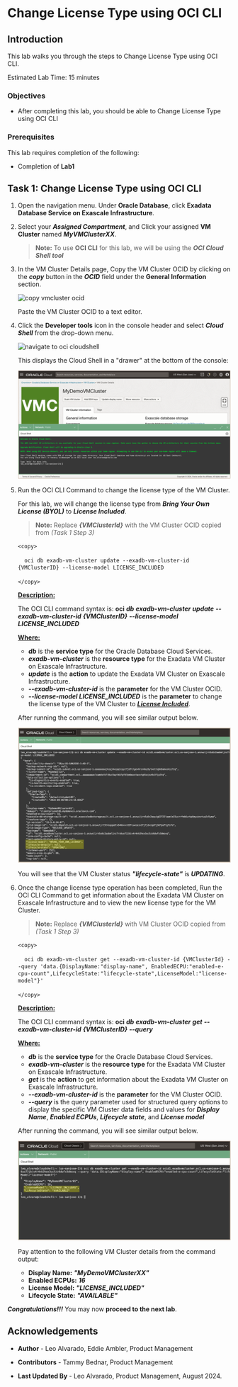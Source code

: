 


# Change License Type using OCI CLI


## Introduction

This lab walks you through the steps to Change License Type using OCI CLI.

Estimated Lab Time: 15 minutes

<!-- Watch the video below for a quick walk-through of the lab.
[Create an Exadata Database Service on Cloud@Customer Infrastructure](youtube:DCrivNA5bs8)
-->
### Objectives

-   After completing this lab, you should be able to Change License Type using OCI CLI

### Prerequisites

This lab requires completion of the following:

* Completion of **Lab1**

## Task 1: Change License Type using OCI CLI 

1. Open the navigation menu. Under **Oracle Database**, click **Exadata Database Service on Exascale Infrastructure**.
   
2. Select your ***Assigned Compartment***, and Click your assigned **VM Cluster** named ***MyVMClusterXX***.
   
    >**Note:** To use **OCI CLI** for this lab, we will be using the ***OCI Cloud Shell tool*** 
   
3. In the VM Cluster Details page, Copy the VM Cluster OCID by clicking on the ***copy*** button in the ***OCID*** field under the **General Information** section. 
   
   ![copy vmcluster ocid](./images/copy-vmcluster-ocid.png "copy vmcluster ocid")

   Paste the VM Cluster OCID to a text editor.
   
4. Click the **Developer tools** icon in the console header and select ***Cloud Shell*** from the drop-down menu. 
   
   ![navigate to oci cloudshell](./images/oci-cloud-shell.png "navigate to oci cloudshell")

   This displays the Cloud Shell in a "drawer" at the bottom of the console:

   ![oci cloudshell launch](./images/cloudshelllaunch.png "oci cloudshell launch")

5. Run the OCI CLI Command to change the license type of the VM Cluster. 
   
   For this lab, we will change the license type from ***Bring Your Own License (BYOL)*** to ***License Included***. 


      >**Note:** Replace ***{VMClusterId}*** with the VM Cluster OCID copied from *(Task 1 Step 3)*

    ```
    <copy>

      oci db exadb-vm-cluster update --exadb-vm-cluster-id {VMClusterID} --license-model LICENSE_INCLUDED

    </copy>
    ```
   
   **<u>Description:</u>**

   The OCI CLI command syntax is: **oci** ***db*** ***exadb-vm-cluster*** ***update*** ***--exadb-vm-cluster-id*** ***{VMClusterID}*** ***--license-model*** ***LICENSE_INCLUDED*** 

   **<u>Where:</u>**

      * ***db*** is the **service type** for the Oracle Database Cloud Services.
      * ***exadb-vm-cluster*** is the **resource type** for the Exadata VM Cluster on Exascale Infrastructure.
      * ***update*** is the **action** to update the Exadata VM Cluster on Exascale Infrastructure.
      * ***--exadb-vm-cluster-id*** is the **parameter** for the VM Cluster OCID.
      * ***--license-model LICENSE_INCLUDED*** is the **parameter** to change the license type of the VM Cluster to ***<u>License Included</u>***. 
  
   After running the command, you will see similar output below.

   ![change license type](./images/change-license-type-updating.png "change license type")

   You will see that the VM Cluster status ***"lifecycle-state"*** is ***UPDATING***.  

1. Once the change license type operation has been completed, Run the OCI CLI Command to get information about the Exadata VM Cluster on Exascale Infrastructure and to view the new license type for the VM Cluster. 

     >**Note:** Replace ***{VMClusterId}*** with VM Cluster OCID copied from *(Task 1 Step 3)*

    ```
    <copy>

      oci db exadb-vm-cluster get --exadb-vm-cluster-id {VMClusterId} --query 'data.{DisplayName:"display-name", EnabledECPU:"enabled-e-cpu-count",LifecycleState:"lifecycle-state",LicenseModel:"license-model"}'

    </copy>
    ```
   **<u>Description:</u>** 

   The OCI CLI command syntax is: **oci** ***db*** ***exadb-vm-cluster*** ***get*** ***--exadb-vm-cluster-id*** ***{VMClusterID}*** ***--query***

   **<u>Where:</u>**

      * ***db*** is the **service type** for the Oracle Database Cloud Services.
      * ***exadb-vm-cluster*** is the **resource type** for the Exadata VM Cluster on Exascale Infrastructure.
      * ***get*** is the **action** to get information about the Exadata VM Cluster on Exascale Infrastructure.
      * ***--exadb-vm-cluster-id*** is the **parameter** for the VM Cluster OCID.
      * ***--query*** is the query parameter used for structured query options to display the specific VM Cluster data fields and values for ***Display Name***, ***Enabled ECPUs***, ***Lifecycle state***, and ***License model***   
         
   
   After running the command, you will see similar output below.

   ![change license type completed](./images/change-license-type-completed.png "change license type completed")

   Pay attention to the following VM Cluster details from the command output: 
      * **Display Name:** ***"MyDemoVMClusterXX"*** 
      * **Enabled ECPUs:** ***16***
      * **License Model:** ***"LICENSE_INCLUDED"***
      * **Lifecycle State:** ***"AVAILABLE"*** 
      


***Congratulations!!!*** You may now **proceed to the next lab**.



## Acknowledgements

* **Author** - Leo Alvarado, Eddie Ambler, Product Management

* **Contributors** - Tammy Bednar, Product Management

* **Last Updated By** - Leo Alvarado, Product Management, August 2024.
